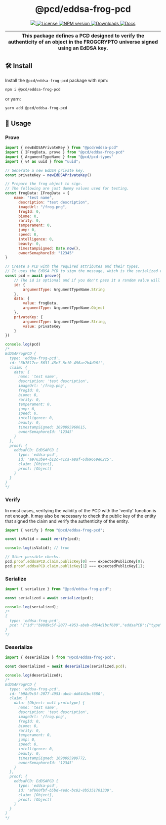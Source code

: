 <p align="center">
    <h1 align="center">
        @pcd/eddsa-frog-pcd
    </h1>
</p>

<p align="center">
    <a href="https://github.com/proofcarryingdata">
        <img src="https://img.shields.io/badge/project-PCD-blue.svg?style=flat-square">
    </a>
    <a href="https://github.com/proofcarryingdata/zupass/blob/main/packages/eddsa-frog-pcd/LICENSE">
        <img alt="License" src="https://img.shields.io/badge/license-GPL--3.0-green.svg?style=flat-square">
    </a>
    <a href="https://www.npmjs.com/package/@pcd/eddsa-frog-pcd">
        <img alt="NPM version" src="https://img.shields.io/npm/v/@pcd/eddsa-frog-pcd?style=flat-square" />
    </a>
    <a href="https://npmjs.org/package/@pcd/eddsa-frog-pcd">
        <img alt="Downloads" src="https://img.shields.io/npm/dm/@pcd/eddsa-frog-pcd.svg?style=flat-square" />
    </a>
    <a href="https://docs.pcd.team/modules/_pcd_eddsa_frog_pcd.html">
        <img alt="Docs" src="https://img.shields.io/badge/docs-typedoc-purple.svg?style=flat-square">
    </a>
</p>

| This package defines a PCD designed to verify the authenticity of an object in the FROGCRYPTO universe signed using an EdDSA key. |
| --------------------------------------------------------------------------------------------------------------------------------- |

## 🛠 Install

Install the `@pcd/eddsa-frog-pcd` package with npm:

```bash
npm i @pcd/eddsa-frog-pcd
```

or yarn:

```bash
yarn add @pcd/eddsa-frog-pcd
```

## 📜 Usage

### Prove

```javascript
import { newEdDSAPrivateKey } from "@pcd/eddsa-pcd"
import { IFrogData, prove } from "@pcd/eddsa-frog-pcd"
import { ArgumentTypeName } from "@pcd/pcd-types"
import { v4 as uuid } from "uuid";

// Generate a new EdDSA private key.
const privateKey = newEdDSAPrivateKey()

// Prepare the frog object to sign.
// The following are just dummy values used for testing.
const frogData: IFrogData = {
    name: "test name",
      description: "test description",
      imageUrl: "/frog.png",
      frogId: 0,
      biome: 0,
      rarity: 0,
      temperament: 0,
      jump: 0,
      speed: 0,
      intelligence: 0,
      beauty: 0,
      timestampSigned: Date.now(),
      ownerSemaphoreId: "12345"
}

// Create a PCD with the required attributes and their types.
// It uses the EdDSA PCD to sign the message, which is the serialized data in this PCD.
const pcd = await prove({
    // The id is optional and if you don't pass it a random value will be automatically created.
    id: {
        argumentType: ArgumentTypeName.String
    },
    data: {
        value: frogData,
        argumentType: ArgumentTypeName.Object
    },
    privateKey: {
        argumentType: ArgumentTypeName.String,
        value: privateKey
    }
})

console.log(pcd)
/*
EdDSAFrogPCD {
  type: 'eddsa-frog-pcd',
  id: '3b7617ce-5631-45e7-8cf0-496ae2b4d96f',
  claim: {
    data: {
      name: 'test name',
      description: 'test description',
      imageUrl: '/frog.png',
      frogId: 0,
      biome: 0,
      rarity: 0,
      temperament: 0,
      jump: 0,
      speed: 0,
      intelligence: 0,
      beauty: 0,
      timestampSigned: 1698095960615,
      ownerSemaphoreId: '12345'
    }
  },
  proof: {
    eddsaPCD: EdDSAPCD {
      type: 'eddsa-pcd',
      id: 'a9763be4-b12c-41ca-a8af-6d69669e62c5',
      claim: [Object],
      proof: [Object]
    }
  }
}
*/
```

### Verify

In most cases, verifying the validity of the PCD with the 'verify' function is not enough. It may also be necessary to check the public key of the entity that signed the claim and verify the authenticity of the entity.

```javascript
import { verify } from "@pcd/eddsa-frog-pcd";

const isValid = await verify(pcd);

console.log(isValid); // true

// Other possible checks.
pcd.proof.eddsaPCD.claim.publicKey[0] === expectedPublicKey[0];
pcd.proof.eddsaPCD.claim.publicKey[1] === expectedPublicKey[1];
```

### Serialize

```javascript
import { serialize } from "@pcd/eddsa-frog-pcd";

const serialized = await serialize(pcd);

console.log(serialized);
/*
{
  type: 'eddsa-frog-pcd',
  pcd: '{"id":"b98d9c5f-2077-4953-abeb-dd64d1bcf680","eddsaPCD":{"type":"eddsa-pcd","pcd":"{\\"type\\":\\"eddsa-pcd\\",\\"id\\":\\"af060fbf-b5bd-4edc-bc82-8b5351701339\\",\\"claim\\":{\\"message\\":[\\"0\\",\\"0\\",\\"0\\",\\"0\\",\\"0\\",\\"0\\",\\"0\\",\\"0\\",\\"18b5e68ab1c\\",\\"3039\\",\\"0\\",\\"0\\",\\"0\\"],\\"publicKey\\":[\\"1d5ac1f31407018b7d413a4f52c8f74463b30e6ac2238220ad8b254de4eaa3a2\\",\\"1e1de8a908826c3f9ac2e0ceee929ecd0caf3b99b3ef24523aaab796a6f733c4\\"]},\\"proof\\":{\\"signature\\":\\"a8ad5876f708466f68f87c45d3a2849e0a75b8532f302034ee68c47d90f10e82515de475419389445251a5d8473296c61cdcfa8291cf0db682dffd4298d90b04\\"}}"},"data":{"name":"test name","description":"test description","imageUrl":"/frog.png","frogId":0,"biome":0,"rarity":0,"temperament":0,"jump":0,"speed":0,"intelligence":0,"beauty":0,"timestampSigned":1698095999772,"ownerSemaphoreId":"12345"}}'
}
*/
```

### Deserialize

```javascript
import { deserialize } from "@pcd/eddsa-frog-pcd";

const deserialized = await deserialize(serialized.pcd);

console.log(deserialized);
/*
EdDSAFrogPCD {
  type: 'eddsa-frog-pcd',
  id: 'b98d9c5f-2077-4953-abeb-dd64d1bcf680',
  claim: {
    data: [Object: null prototype] {
      name: 'test name',
      description: 'test description',
      imageUrl: '/frog.png',
      frogId: 0,
      biome: 0,
      rarity: 0,
      temperament: 0,
      jump: 0,
      speed: 0,
      intelligence: 0,
      beauty: 0,
      timestampSigned: 1698095999772,
      ownerSemaphoreId: '12345'
    }
  },
  proof: {
    eddsaPCD: EdDSAPCD {
      type: 'eddsa-pcd',
      id: 'af060fbf-b5bd-4edc-bc82-8b5351701339',
      claim: [Object],
      proof: [Object]
    }
  }
}
*/
```
